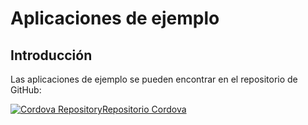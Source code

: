 # Aplicaciones de ejemplo

## Introducción

Las aplicaciones de ejemplo se pueden encontrar en el repositorio de GitHub:

[![Cordova Repository](@site/static/img/github_50.png)](https://github.com/facephi/sdkmobile-demos-cordova)<a href="https://github.com/facephi/sdkmobile-demos-cordova" rel="nofollow">Repositorio Cordova</a>
